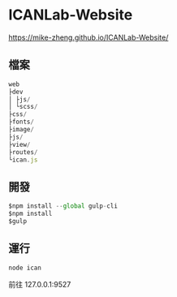 # ICANLab-Website

https://mike-zheng.github.io/ICANLab-Website/

## 檔案

```js
web
├dev
│ ├js/
│ └scss/
├css/
├fonts/
├image/
├js/
├view/
├routes/
└ican.js

```

## 開發

```js
$npm install --global gulp-cli
$npm install
$gulp

```
## 運行

```js
node ican
```
前往 127.0.0.1:9527
